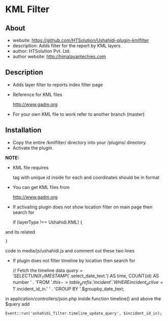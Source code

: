 KML Filter
=================
About
-----
* website: https://github.com/HTSolution/Ushahidi-plugin-kmlfilter
* description: Adds filter for the report by KML layers
* author: HTSolution Pvt. Ltd.
* author website: http://himalayantechies.com

Description
-----------------
* Adds layer filter to reports index filter page 
* Reference for KML files 
	
	http://www.gadm.org 
	
* For your own KML file to work refer to another branch (master)

Installation
----------------
* Copy the entire /kmlfilter/ directory into your /plugins/ directory.
* Activate the plugin.


__NOTE:__
* KML file requires 

	<Placemark>
		<styleUrl></styleUrl>
	</Placemark>
	
	tag with unique id inside <styleUrl></styleUrl> for each <Placemark>
	and coordinates should be in format

	<Placemark>
		<MultiGeometry>
			<Polygon>
				<outerBoundaryIs>
					<LinearRing>
						<coordinates>
						</coordinates>
					</LinearRing>
				</outerBoundaryIs>
			</Polygon>
		</MultiGeometry>
	</Placemark>

* You can get KML files from 

	http://www.gadm.org

* If activating plugin does not show location filter on main page then search for

	if (layerType !== Ushahidi.KML) {
	
and its related
	
	}
	
code in media/js/ushahidi.js and comment out these two lines

* If plugin does not filter timeline by location then search for 
	
	// Fetch the timeline data
	$query = 'SELECT UNIX_TIMESTAMP('.$select_date_text.') AS time, COUNT(id) AS number '
	. 'FROM '.$this->table_prefix.'incident '
		. 'WHERE incident_active = 1 '.$incident_id_in.' '
	. 'GROUP BY '.$groupby_date_text;

in application/controllers/json.php inside function timeline() and above the $query add
	
	Event::run('ushahidi_filter.timeline_update_query', $incident_id_in);